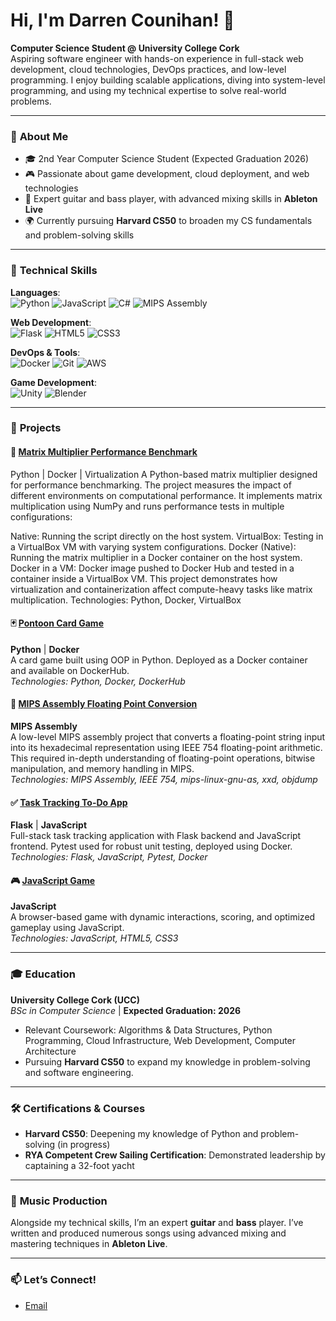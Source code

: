 # Hi, I'm Darren Counihan! 👋

**Computer Science Student @ University College Cork**  
Aspiring software engineer with hands-on experience in full-stack web development, cloud technologies, DevOps practices, and low-level programming. I enjoy building scalable applications, diving into system-level programming, and using my technical expertise to solve real-world problems.

---

### 🌟 **About Me**
- 🎓 2nd Year Computer Science Student (Expected Graduation 2026)
- 🎮 Passionate about game development, cloud deployment, and web technologies
- 🎸 Expert guitar and bass player, with advanced mixing skills in **Ableton Live**
- 🌍 Currently pursuing **Harvard CS50** to broaden my CS fundamentals and problem-solving skills

---

### 🚀 **Technical Skills**
**Languages**:  
![Python](https://img.shields.io/badge/Python-3776AB?style=for-the-badge&logo=python&logoColor=white)
![JavaScript](https://img.shields.io/badge/JavaScript-F7DF1E?style=for-the-badge&logo=javascript&logoColor=black)
![C#](https://img.shields.io/badge/C%23-239120?style=for-the-badge&logo=c-sharp&logoColor=white)
![MIPS Assembly](https://img.shields.io/badge/MIPS_Assembly-00599C?style=for-the-badge)

**Web Development**:  
![Flask](https://img.shields.io/badge/Flask-000000?style=for-the-badge&logo=flask&logoColor=white)
![HTML5](https://img.shields.io/badge/HTML5-E34F26?style=for-the-badge&logo=html5&logoColor=white)
![CSS3](https://img.shields.io/badge/CSS3-1572B6?style=for-the-badge&logo=css3&logoColor=white)

**DevOps & Tools**:  
![Docker](https://img.shields.io/badge/Docker-2496ED?style=for-the-badge&logo=docker&logoColor=white)
![Git](https://img.shields.io/badge/Git-F05032?style=for-the-badge&logo=git&logoColor=white)
![AWS](https://img.shields.io/badge/AWS-232F3E?style=for-the-badge&logo=amazon-aws&logoColor=white)

**Game Development**:  
![Unity](https://img.shields.io/badge/Unity-000000?style=for-the-badge&logo=unity&logoColor=white)
![Blender](https://img.shields.io/badge/Blender-F5792A?style=for-the-badge&logo=blender&logoColor=white)

---

### 📂 **Projects**

#### 🧮 [Matrix Multiplier Performance Benchmark](https://github.com/godziller/matrix_multiplier)
Python | Docker | Virtualization
A Python-based matrix multiplier designed for performance benchmarking. The project measures the impact of different environments on computational performance. It implements matrix multiplication using NumPy and runs performance tests in multiple configurations:

Native: Running the script directly on the host system.
VirtualBox: Testing in a VirtualBox VM with varying system configurations.
Docker (Native): Running the matrix multiplier in a Docker container on the host system.
Docker in a VM: Docker image pushed to Docker Hub and tested in a container inside a VirtualBox VM.
This project demonstrates how virtualization and containerization affect compute-heavy tasks like matrix multiplication.
Technologies: Python, Docker, VirtualBox

#### 🃏 [Pontoon Card Game](https://github.com/godziller/pontoon)  
**Python** | **Docker**  
A card game built using OOP in Python. Deployed as a Docker container and available on DockerHub.  
*Technologies: Python, Docker, DockerHub*

#### 🔧 [MIPS Assembly Floating Point Conversion](https://github.com/godziller/cs2705_comp_arch/tree/master/ca_assignment)  
**MIPS Assembly**  
A low-level MIPS assembly project that converts a floating-point string input into its hexadecimal representation using IEEE 754 floating-point arithmetic. This required in-depth understanding of floating-point operations, bitwise manipulation, and memory handling in MIPS.  
*Technologies: MIPS Assembly, IEEE 754, mips-linux-gnu-as, xxd, objdump*

#### ✅ [Task Tracking To-Do App](https://github.com/godziller/cs1116_web_dev/tree/master/public_html/cgi-bin/ca1)  
**Flask** | **JavaScript**  
Full-stack task tracking application with Flask backend and JavaScript frontend. Pytest used for robust unit testing, deployed using Docker.  
*Technologies: Flask, JavaScript, Pytest, Docker*

#### 🎮 [JavaScript Game](https://github.com/godziller/cs1116_web_dev)  
**JavaScript**  
A browser-based game with dynamic interactions, scoring, and optimized gameplay using JavaScript.  
*Technologies: JavaScript, HTML5, CSS3*


---

### 🎓 **Education**
**University College Cork (UCC)**  
*BSc in Computer Science* | **Expected Graduation: 2026**  
- Relevant Coursework: Algorithms & Data Structures, Python Programming, Cloud Infrastructure, Web Development, Computer Architecture
- Pursuing **Harvard CS50** to expand my knowledge in problem-solving and software engineering.

---

### 🛠️ **Certifications & Courses**
- **Harvard CS50**: Deepening my knowledge of Python and problem-solving (in progress)
- **RYA Competent Crew Sailing Certification**: Demonstrated leadership by captaining a 32-foot yacht

---

### 🎸 **Music Production**
Alongside my technical skills, I’m an expert **guitar** and **bass** player. I’ve written and produced numerous songs using advanced mixing and mastering techniques in **Ableton Live**.

---

### 📫 **Let’s Connect!**
- [Email](mailto:darren@counihan.ie)
